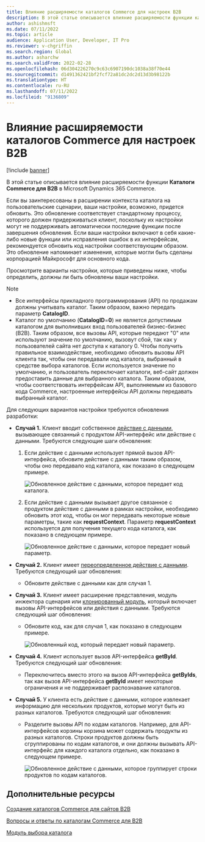 ```yaml
---
title: Влияние расширяемости каталогов Commerce для настроек B2B
description: В этой статье описывается влияние расширяемости функции каталогов Commerce для B2B в Microsoft Dynamics 365 Commerce.
author: ashishmsft
ms.date: 07/11/2022
ms.topic: article
audience: Application User, Developer, IT Pro
ms.reviewer: v-chgriffin
ms.search.region: Global
ms.author: asharchw
ms.search.validFrom: 2022-02-28
ms.openlocfilehash: 06d304226270c9c63c6907190dc1038a38f70e44
ms.sourcegitcommit: d1491362421bf2fcf72a81dc2dc2d13d3b98122b
ms.translationtype: HT
ms.contentlocale: ru-RU
ms.lasthandoff: 07/11/2022
ms.locfileid: "9136809"
---
```

# <a name="extensibility-impact-of-commerce-catalogs-for-b2b-customizations"></a>Влияние расширяемости каталогов Commerce для настроек B2B

[!include [banner](includes/banner.md)]

В этой статье описывается влияние расширяемости функции **Каталоги Commerce для B2B** в Microsoft Dynamics 365 Commerce.

Если вы заинтересованы в расширении контекста каталога на пользовательские сценарии, ваши настройки, возможно, придется обновить. Это обновление соответствует стандартному процессу, которого должен придерживаться клиент, поскольку их настройки могут не поддерживать автоматически последние функции после завершения обновления. Если ваши настройки включают в себя какие-либо новые функции или исправления ошибок в их интерфейсам, рекомендуется обновить код настройки соответствующим образом. Это обновление напоминает изменения, которые могли быть сделаны корпорацией Майкрософт для основного кода.

Просмотрите варианты настройки, которые приведены ниже, чтобы определить, должны ли быть обновлены ваши настройки.

> [!NOTE]
> - Все интерфейсы прикладного программирования (API) по продажам должны учитывать каталог. Таким образом, важно передать параметр **CatalogID**.
> - Каталог по умолчанию (**CatalogID**=**0**) не является допустимым каталогом для выполнивших вход пользователей бизнес-бизнес (B2B). Таким образом, все вызовы API, которые передают "0" или используют значение по умолчанию, вызовут сбой, так как у пользователей сайта нет доступа к каталогу 0. Чтобы получить правильное взаимодействие, необходимо обновить вызовы API клиента так, чтобы они передавали код каталога, выбранный в средстве выбора каталогов. Если используется значение по умолчанию, и пользователь переключает каталоги, веб-сайт должен предоставить данные для выбранного каталога. Таким образом, чтобы соответствовать интерфейсам API, выполняемым из базового кода Commerce, настроенные интерфейсы API должны передавать выбранный каталог.

Для следующих вариантов настройки требуются обновления разработки:

- **Случай 1.** Клиент вводит собственное [действие с данными](e-commerce-extensibility/data-actions.md), вызывающее связанный с продуктом API-интерфейс или действие с данными. Требуются следующие шаги обновления:

    1. Если действие с данными использует прямой вызов API-интерфейса, обновите действие с данными таким образом, чтобы оно передавало код каталога, как показано в следующем примере.

        ![Обновленное действие с данными, которое передает код каталога.](./media/customization1_a.png)

    1. Если действие с данными вызывает другое связанное с продуктом действие с данными в рамках настройки, необходимо обновить этот код, чтобы он мог передавать некоторые новые параметры, такие как **requestContext**. Параметр **requestContext** используется для получения текущего кода каталога, как показано в следующем примере.

        ![Обновленное действие с данными, которое передает новый параметр.](./media/customization1_b.png)

- **Случай 2.** Клиент имеет [переопределенное действие с данными](e-commerce-extensibility/data-action-overrides.md). Требуются следующий шаг обновления:

    - Обновите действие с данными как для случая 1.

- **Случай 3.** Клиент имеет расширение представления, модуль инжектора сценария или [клонированный модуль](e-commerce-extensibility/modules-overview.md#clone-a-module-library-module), который включает вызовы API-интерфейсов или действия с данными. Требуются следующий шаг обновления:

    - Обновите код, как для случая 1, как показано в следующем примере.

       ![Обновленный код, который передает новый параметр.](./media/customization3.png)

- **Случай 4.** Клиент использует вызов API-интерфейса **getById**. Требуются следующий шаг обновления:

    - Переключитесь вместо этого на вызов API-интерфейса **getByIds**, так как вызов API-интерфейса **getById** имеет некоторые ограничения и не поддерживает распознавание каталогов.

- **Случай 5.** У клиента есть действие с данными, которое извлекает информацию для нескольких продуктов, которые могут быть из разных каталогов. Требуются следующий шаг обновления:

    - Разделите вызовы API по кодам каталогов. Например, для API-интерфейсов корзины корзина может содержать продукты из разных каталогов. Строки продуктов должны быть сгруппированы по кодам каталогов, и они должны вызывать API-интерфейс для каждого каталога отдельно, как показано в следующем примере.

        ![Обновленное действие с данными, которое группирует строки продуктов по кодам каталогов.](./media/customization5.png)

## <a name="additional-resources"></a>Дополнительные ресурсы

[Создание каталогов Commerce для сайтов B2B](catalogs-b2b-sites.md)

[Вопросы и ответы по каталогам Commerce для B2B](catalogs-b2b-sites-FAQ.md)

[Модуль выбора каталога](catalog-picker.md)
